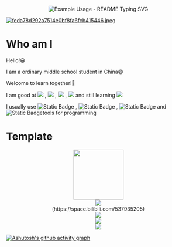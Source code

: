 
<p align="center">
  <img src="https://readme-typing-svg.demolab.com/?lines=Welcome+to+my+Github+homepage!;欢迎来到我的Github主页！&font=Fira%20Code&center=true&width=380&height=50&duration=4000&pause=1000" alt="Example Usage - README Typing SVG">
</p>

[![feda78d292a7514e0bf8fa6fcb415446.jpeg](https://s1.imagehub.cc/images/2024/04/30/feda78d292a7514e0bf8fa6fcb415446.jpeg)](https://www.imagehub.cc/image/bbnMG0)

# Who am I

Hello!😀

I am a ordinary middle school student in China😄

Welcome to learn together!👏

I am good at <span > <img src="https://img.shields.io/badge/-HTML-E34F26?style=flat-square&logo=html5&logoColor=white" /> , <img src="https://img.shields.io/badge/-CSS-1572B6?style=flat-square&logo=css3" /> , <img src="https://img.shields.io/badge/-JavaScript-oringe?style=flat-square&logo=javascript" /> , <img src="https://img.shields.io/badge/-Python-46D9E0?style=flat-square&logo=python&logoColor=white" /> </span> and still learning <span > <img src="https://img.shields.io/badge/-C++-7CE046?style=flat-square&logo=c&logoColor=white" /> 

I usually use ![Static Badge]( https://img.shields.io/badge/Pycharm-4DE046)
, ![Static Badge]( https://img.shields.io/badge/Visual%20Studio-D946E0) , ![Static Badge]( https://img.shields.io/badge/Git-1F4EC4) and ![Static Badge]( https://img.shields.io/badge/CLion-46D3E0)tools for programming

# Template

<div align="center"> <img height="137px" src="https://github-readme-stats.vercel.app/api?username=gvzgithub&hide_title=true&hide_border=true&show_icons=trueline_height=21&text_color=000&icon_color=000&bg_color=0,ea6161,ffc64d,fffc4d,52fa5a&theme=graywhite" /> </div>

<div align="center"> <img src="https://stats.justsong.cn/api/bilibili?id=537935205"> </div>
<div align="center"> (https://space.bilibili.com/537935205) </div>

<div align="center"> <img src="https://github-readme-stats.vercel.app/api/top-langs/?username=gvzgithub&hide_title=true&hide_border=true&layout=compact&langs_count=6&text_color=000&icon_color=fff&bg_color=0,52fa5a,4dfcff,c64dff&theme=graywhite" /> </div>

<div align="center"> <img src="https://github-readme-streak-stats.herokuapp.com/?user=gvzgithub" /> </div>

<div align="center"> <img src="https://github-profile-trophy.vercel.app/?username=gvzgithub" /> </div>

[![Ashutosh's github activity graph](https://github-readme-activity-graph.vercel.app/graph?username=gvzgithub)](https://github.com/ashutosh00710/github-readme-activity-graph)








<!---
gvzgithub/gvzgithub is a ✨ special ✨ repository because its `README.md` (this file) appears on your GitHub profile.
You can click the Preview link to take a look at your changes.
--->

